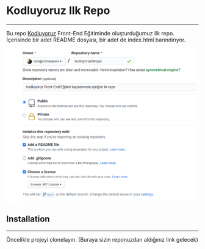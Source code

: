 # Kodluyoruz Ilk Repo
----------------------------------------

Bu repo [Kodluyoruz](https://www.kodluyoruz.org/) Front-End Eğitiminde oluşturduğumuz ilk repo. İçerisinde bir adet README dosyası, bir adet de index.html barındırıyor.

![Resim](https://raw.githubusercontent.com/Kodluyoruz/taskforce/main/git/odev1/figures/github.png)

## Installation
----------------------------------------
Öncelikle projeyi clonelayın. (Buraya sizin reponuzdan aldığınız link gelecek)
